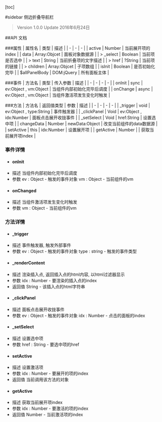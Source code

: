 [toc]

#sidebar 侧边折叠导航栏
> Version 1.0.0
> Update 2016年6月24日

##API 文档

###属性
| 属性名 | 类型 | 描述 |
| - | - | - |
| active | Number | 当前展开项的index |
| data | Array:Objcet | 面板对象数据源 |
| > _select | Boolean | 当前项是否选中 |
| > text | String | 当前折叠项的文字描述 |
| > href | ?String | 当前项的链接 |
| > children | Array:Objcet | 子项数组 |
| isInit | Boolean | 是否初始化完毕 |
| $allPanelBody | DOM:jQuery | 所有面板主体 |

###事件
| 方法名 | 类型 | 传入参数 | 描述 |
| - | - | - | - |
| onInit | sync | ev:Object , vm:Object | 当组件内部初始化完毕后调度 |
| onChange | async | ev:Object , vm:Object | 当组件激活项发生变化时触发 |

###方法
| 方法名 | 返回值类型 | 参数 | 描述 |
| - | - | - | - |
| _trigger | void | ev:Object , type:String | 事件触发器 |
| _clickPanel | Void | ev:Object , idx:Number | 面板点击展开收拢事件 |
| _setSelect | Void | href:String | 设置选中项 |
| changeData | Number | newData:Object | 改变当前组件的data数据源 |
| setActive | this | idx:Number | 设置展开项 |
| getActive | Number |  | 获取当前展开项index |

### 事件详情
* #### onInit
+ 描述
当组件内部初始化完毕后调度
+ 参数
ev : Object - 触发的事件对象
vm : Object - 当前组件的vm

* #### onChanged
+ 描述
当组件激活项发生变化时触发
+ 参数
vm : Object - 当前组件的vm

### 方法详情
* #### _trigger
+ 描述
事件触发器, 触发外部事件
+ 参数
ev : Object - 触发的事件对象
type : string - 触发的事件类型

* #### _renderContent
+ 描述
渲染插入点, 返回插入点的html内容, 以html过滤器显示
+ 参数
idx : Number - 要渲染的插入点的index
+ 返回值
String - 该插入点的html字符串

* #### _clickPanel
+ 描述
面板点击展开收拢事件
+ 参数
ev : Object - 触发的事件对象
idx : Number - 点击的面板的index

* #### _setSelect
+ 描述
设置选中项
+ 参数
href : String - 要选中项的href

* #### setActive
+ 描述
设置激活项
+ 参数
idx : Number - 要展开的项的index
+ 返回值
当前调用该方法的对象

* #### getActive
+ 描述
获取当前展开项index
+ 参数
idx : Number - 要激活的项的index
+ 返回值
Number - 当前激活项的index
